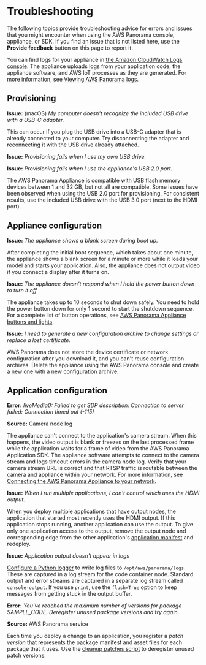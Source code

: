 # Troubleshooting<a name="panorama-troubleshooting"></a>

The following topics provide troubleshooting advice for errors and issues that you might encounter when using the AWS Panorama console, appliance, or SDK\. If you find an issue that is not listed here, use the **Provide feedback** button on this page to report it\.

You can find logs for your appliance in [the Amazon CloudWatch Logs console](https://console.aws.amazon.com/cloudwatch/home#logsV2:log-groups)\. The appliance uploads logs from your application code, the appliance software, and AWS IoT processes as they are generated\. For more information, see [Viewing AWS Panorama logs](monitoring-logging.md)\.

## Provisioning<a name="troubleshooting-provisioning"></a>

**Issue:** \(macOS\) *My computer doesn't recognize the included USB drive with a USB\-C adapter\.*

This can occur if you plug the USB drive into a USB\-C adapter that is already connected to your computer\. Try disconnecting the adapter and reconnecting it with the USB drive already attached\.

**Issue:** *Provisioning fails when I use my own USB drive\.*

**Issue:** *Provisioning fails when I use the appliance's USB 2\.0 port\.*

The AWS Panorama Appliance is compatible with USB flash memory devices between 1 and 32 GB, but not all are compatible\. Some issues have been observed when using the USB 2\.0 port for provisioning\. For consistent results, use the included USB drive with the USB 3\.0 port \(next to the HDMI port\)\.

## Appliance configuration<a name="troubleshooting-appliance"></a>

**Issue:** *The appliance shows a blank screen during boot up\.*

After completing the initial boot sequence, which takes about one minute, the appliance shows a blank screen for a minute or more while it loads your model and starts your application\. Also, the appliance does not output video if you connect a display after it turns on\.

**Issue:** *The appliance doesn't respond when I hold the power button down to turn it off\.*

The appliance takes up to 10 seconds to shut down safely\. You need to hold the power button down for only 1 second to start the shutdown sequence\. For a complete list of button operations, see [AWS Panorama Appliance buttons and lights](appliance-buttons.md)\.

**Issue:** *I need to generate a new configuration archive to change settings or replace a lost certificate\.*

AWS Panorama does not store the device certificate or network configuration after you download it, and you can't reuse configuration archives\. Delete the appliance using the AWS Panorama console and create a new one with a new configuration archive\.

## Application configuration<a name="troubleshooting-application"></a>

**Error:** *liveMedia0: Failed to get SDP description: Connection to server failed: Connection timed out \(\-115\)*

**Source:** Camera node log

The appliance can't connect to the application's camera stream\. When this happens, the video output is blank or freezes on the last processed frame while the application waits for a frame of video from the AWS Panorama Application SDK\. The appliance software attempts to connect to the camera stream and logs timeout errors in the camera node log\. Verify that your camera stream URL is correct and that RTSP traffic is routable between the camera and appliance within your network\. For more information, see [Connecting the AWS Panorama Appliance to your network](appliance-network.md)\.

**Issue:** *When I run multiple applications, I can't control which uses the HDMI output\.*

When you deploy multiple applications that have output nodes, the application that started most recently uses the HDMI output\. If this application stops running, another application can use the output\. To give only one application access to the output, remove the output node and corresponding edge from the other application's [application manifest](applications-manifest.md) and redeploy\.

**Issue:** *Application output doesn't appear in logs*

[Configure a Python logger](monitoring-logging.md#monitoring-logging-configuration) to write log files to `/opt/aws/panorama/logs`\. These are captured in a log stream for the code container node\. Standard output and error streams are captured in a separate log stream called `console-output`\. If you use `print`, use the `flush=True` option to keep messages from getting stuck in the output buffer\.

**Error:** *You've reached the maximum number of versions for package SAMPLE\_CODE\. Deregister unused package versions and try again\.*

**Source:** AWS Panorama service

Each time you deploy a change to an application, you register a *patch version* that represents the package manifest and asset files for each package that it uses\. Use the [cleanup patches script](panorama-samples.md#samples-scripts) to deregister unused patch versions\.